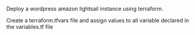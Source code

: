 Deploy a wordpress amazon lightsail instance using terraform.

Create a terraform.tfvars file and assign values to all variable declared in the variables.tf file

